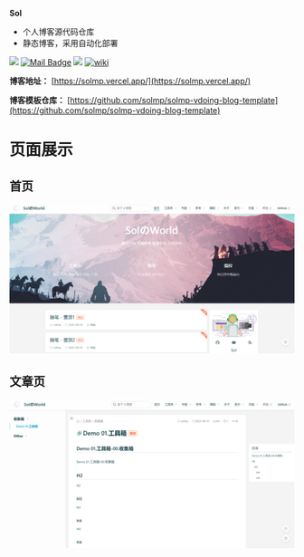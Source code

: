 **Sol**
- 个人博客源代码仓库
- 静态博客，采用自动化部署

[![](https://visitor-badge.laobi.icu/badge?page_id=solmp.solmp.github.io)](https://visitor-badge.laobi.icu/badge?page_id=solmp.solmp.github.io)
[![Mail Badge](https://img.shields.io/badge/-solmp163@163.com-c14438?style=flat&logo=Gmail&logoColor=white&link=mailto:solmp163@163.com)](mailto:solmp163@163.com)
[![](https://img.shields.io/badge/博客-solmp-red?logo=Blogger)](https://solmp.vercel.app/)
[![wiki](https://img.shields.io/website?url=https://solmp.vercel.app/)](https://solmp.vercel.app/)

**博客地址：** [https://solmp.vercel.app/](https://solmp.vercel.app/)

**博客模板仓库：** [https://github.com/solmp/solmp-vdoing-blog-template](https://github.com/solmp/solmp-vdoing-blog-template)

# 页面展示

## 首页
![首页](img/main-page.png)

## 文章页
![文章页](img/post-page.png)
